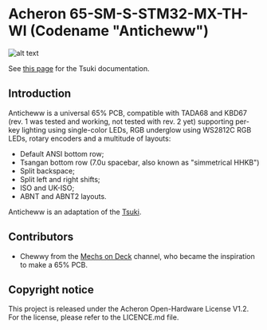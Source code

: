 # Acheron 65-SM-S-STM32-MX-TH-WI (Codename "Anticheww")

![alt text](https://raw.githubusercontent.com/Gondolindrim/acheronLibrary/master/graphics/acheronReadme.png "Acheron Logo")

See [this page](https://gondolindrim.github.io/AcheronDocs/anticheww/intro.html) for the Tsuki documentation.

## Introduction

Anticheww is a universal 65% PCB, compatible with TADA68 and KBD67 (rev. 1 was tested and working, not tested with rev. 2 yet) supporting per-key lighting using single-color LEDs, RGB underglow using WS2812C RGB LEDs, rotary encoders and a multitude of layouts:

- Default ANSI bottom row;
- Tsangan bottom row (7.0u spacebar, also known as "simmetrical HHKB")
- Split backspace;
- Split left and right shifts;
- ISO and UK-ISO;
- ABNT and ABNT2 layouts.

Anticheww is an adaptation of the [Tsuki](https://github.com/Gondolindrim/Tsuki).

## Contributors

- Chewwy from the [Mechs on Deck](http://twitch.tv/https://www.twitch.tv/mechsondeck) channel, who became the inspiration to make a 65% PCB.
   
## Copyright notice

This project is released under the Acheron Open-Hardware License V1.2. For the license, please refer to the LICENCE.md file.
